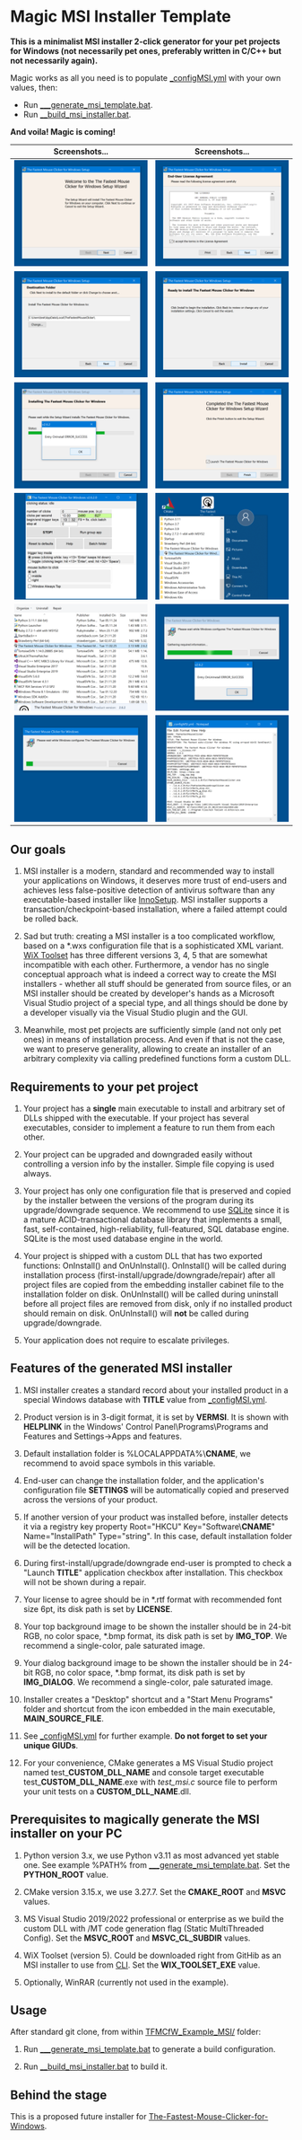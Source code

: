 # Magic MSI Installer Template

**This is a minimalist MSI installer 2-click generator for your pet projects for Windows (not necessarily pet ones, preferably written in C/C++ but not necessarily again).**

Magic works as all you need is to populate [_configMSI.yml](TFMCfW_Example_MSI/_configMSI.yml) with your own values, then:
* Run [___generate_msi_template.bat](TFMCfW_Example_MSI/___generate_msi_template.bat).
* Run [__build_msi_installer.bat](NewInstallerTemplateMSI/__build_msi_installer.bat).

**And voila! Magic is coming!**

Screenshots... | Screenshots...
----- | -----
![Magic Installer MSI Template: screenshot-welcome.png](screenshot-welcome.png) | ![Magic Installer MSI Template: screenshot-license.png](screenshot-license.png)
![Magic Installer MSI Template: screenshot-folder.png](screenshot-folder.png) | ![Magic Installer MSI Template: screenshot-install.png](screenshot-install.png)
![Magic Installer MSI Template: screenshot-customdll-oninstall.png](screenshot-customdll-oninstall.png) | ![Magic Installer MSI Template: screenshot-launch.png](screenshot-launch.png)
![Magic Installer MSI Template: screenshot-app.png](screenshot-app.png) | ![Magic Installer MSI Template: screenshot-desktop-program-menu-icons.png](screenshot-desktop-program-menu-icons.png)
![Magic Installer MSI Template: screenshot-appwiz-cpl.png](screenshot-appwiz-cpl.png) | ![Magic Installer MSI Template: screenshot-customdll-onuninstall.png](screenshot-customdll-onuninstall.png)
![Magic Installer MSI Template: screenshot-uninstall.png](screenshot-uninstall.png) | ![Magic Installer MSI Template: screenshot-config-msi-yml.png](screenshot-config-msi-yml.png)


## Our goals

1. MSI installer is a modern, standard and recommended way to install your applications on Windows, it deserves more trust of end-users
and achieves less false-positive detection of antivirus software than any executable-based installer like [InnoSetup](https://jrsoftware.org/isinfo.php).
MSI installer supports a transaction/checkpoint-based installation, where a failed attempt could be rolled back.

2. Sad but truth: creating a MSI installer is a too complicated workflow, based on a \*.wxs configuration file that is a sophisticated XML variant.
[WiX Toolset](https://docs.firegiant.com/wix/using-wix/) has three different versions 3, 4, 5 that are somewhat incompatible with each other.
Furthermore, a vendor has no single conceptual approach what is indeed a correct way to create the MSI installers - whether all stuff should be generated from source files,
or an MSI installer should be created by developer's hands as a Microsoft Visual Studio project of a special type, and all things should be done by a developer visually
via the Visual Studio plugin and the GUI.

3. Meanwhile, most pet projects are sufficiently simple (and not only pet ones) in means of installation process. And even if that is not the case, we want to preserve
generality, allowing to create an installer of an arbitrary complexity via calling predefined functions form a custom DLL.

## Requirements to your pet project

1. Your project has a **single** main executable to install and arbitrary set of DLLs shipped with the executable. If your project has several
executables, consider to implement a feature to run them from each other.

2. Your project can be upgraded and downgraded easily without controlling a version info by the installer. Simple file copying is used always.

3. Your project has only one configuration file that is preserved and copied by the installer between the versions of the program during its upgrade/downgrade sequence.
We recommend to use [SQLite](https://www.sqlite.org/) since it is a mature ACID-transactional database library that implements a small, fast, self-contained, high-reliability,
full-featured, SQL database engine. SQLite is the most used database engine in the world.

4. Your project is shipped with a custom DLL that has two exported functions: OnInstall() and OnUnInstall(). OnInstall() will be called during installation process
(first-install/upgrade/downgrade/repair) after all project files are copied from the embedding installer cabinet file to the installation folder on disk.
OnUnInstall() will be called during uninstall before all project files are removed from disk, only if no installed product should remain on disk.
OnUnInstall() will **not** be called during upgrade/downgrade.

5. Your application does not require to escalate privileges.

## Features of the generated MSI installer

1. MSI installer creates a standard record about your installed product in a special Windows database with **TITLE** value from [_configMSI.yml](TFMCfW_Example_MSI/_configMSI.yml).

2. Product version is in 3-digit format, it is set by **VERMSI**. It is shown with **HELPLINK** in the Windows' Control Panel\\Programs\\Programs and Features
and Settings->Apps and features.

3. Default installation folder is %LOCALAPPDATA%\\**CNAME**, we recommend to avoid space symbols in this variable.

4. End-user can change the installation folder, and the application's configuration file **SETTINGS** will be automatically copied and preserved across the versions of your product.

5. If another version of your product was installed before, installer detects it via a registry key property Root="HKCU" Key="Software\\**CNAME**" Name="InstallPath" Type="string".
In this case, default installation folder will be the detected location.

6. During first-install/upgrade/downgrade end-user is prompted to check a "Launch **TITLE**" application checkbox after installation. This checkbox will not be shown during a repair.

7. Your license to agree should be in \*.rtf format with recommended font size 6pt, its disk path is set by **LICENSE**.

6. Your top background image to be shown the installer should be in 24-bit RGB, no color space, \*.bmp format, its disk path is set by **IMG_TOP**. We recommend a single-color, pale saturated image.

7. Your dialog background image to be shown the installer should be in 24-bit RGB, no color space, \*.bmp format, its disk path is set by **IMG_DIALOG**. We recommend a single-color, pale saturated image.

8. Installer creates a "Desktop" shortcut and a "Start Menu Programs" folder and shortcut from the icon embedded in the main executable, **MAIN_SOURCE_FILE**.

9. See [_configMSI.yml](TFMCfW_Example_MSI/_configMSI.yml) for further example. **Do not forget to set your unique GIUDs**.

10. For your convenience, CMake generates a MS Visual Studio project named test_**CUSTOM_DLL_NAME** and console target executable test_**CUSTOM_DLL_NAME**.exe with *test_msi.c* source file to perform your unit tests on a **CUSTOM_DLL_NAME**.dll.

## Prerequisites to magically generate the MSI installer on your PC

1. Python version 3.x, we use Python v3.11 as most advanced yet stable one. See example %PATH% from [___generate_msi_template.bat](TFMCfW_Example_MSI/___generate_msi_template.bat).
Set the **PYTHON_ROOT** value.

2. CMake version 3.15.x, we use 3.27.7. Set the **CMAKE_ROOT** and **MSVC** values.

3. MS Visual Studio 2019/2022 professional or enterprise as we build the custom DLL with /MT code generation flag (Static MultiThreaded Config).
Set the **MSVC_ROOT** and **MSVC_CL_SUBDIR** values.

4. WiX Toolset (version 5). Could be downloaded right from GitHib as an MSI installer to use from [CLI](https://github.com/wixtoolset/wix/releases/download/v5.0.2/wix-cli-x64.msi).
Set the **WIX_TOOLSET_EXE** value.

5. Optionally, WinRAR (currently not used in the example).

## Usage

After standard git clone, from within [TFMCfW_Example_MSI/](TFMCfW_Example_MSI/) folder:

1. Run [___generate_msi_template.bat](TFMCfW_Example_MSI/___generate_msi_template.bat) to generate a build configuration.

2. Run [__build_msi_installer.bat](NewInstallerTemplateMSI/__build_msi_installer.bat) to build it.

## Behind the stage

This is a proposed future installer for [The-Fastest-Mouse-Clicker-for-Windows](https://windows-2048.github.io/The-Fastest-Mouse-Clicker-for-Windows/).
